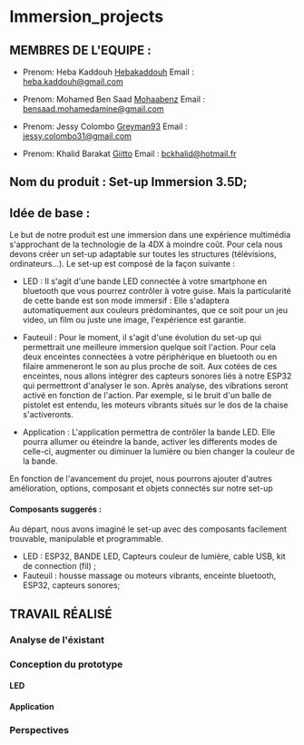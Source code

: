 # Immersion_projects

## MEMBRES DE L'EQUIPE :
* Prenom: Heba Kaddouh [Hebakaddouh](https://github.com/Hebakaddouh)
  Email : heba.kaddouh@gmail.com
	  
* Prenom: Mohamed Ben Saad [Mohaabenz](https://github.com/Mohaabenz)
  Email : bensaad.mohamedamine@gmail.com

* Prenom: Jessy Colombo [Greyman93](https://github.com/Greyman93)
  Email : jessy.colombo31@gmail.com
	  
* Prenom: Khalid Barakat [Giitto](https://github.com/Giitto)
  Email : bckhalid@hotmail.fr
	  
## Nom du produit : Set-up Immersion 3.5D;

## Idée de base :

Le but de notre produit est une immersion dans une expérience multimédia s'approchant de la technologie de la 4DX à moindre coût.
Pour cela nous devons créer un set-up adaptable sur toutes les structures (télévisions, ordinateurs...). Le set-up est composé de la façon suivante :	
	
* LED : 
Il s'agit d'une bande LED connectée à votre smartphone en bluetooth que vous pourrez contrôler à votre guise. 
Mais la particularité de cette bande est son mode immersif : Elle s'adaptera automatiquement aux couleurs prédominantes,
que ce soit pour un jeu video, un film ou juste une image, l'expérience est garantie. 

* Fauteuil : 
Pour le moment, il s'agit d'une évolution du set-up qui permettrait une meilleure immersion quelque soit l'action. 
Pour cela deux enceintes connectées à votre périphérique en bluetooth ou en filaire ammeneront le son au plus proche de soit. 
Aux cotées de ces enceintes, nous allons intégrer des capteurs sonores liés à notre ESP32 qui permettront d'analyser le son. 
	Après analyse, des vibrations seront activé en fonction de l'action. Par exemple, si le bruit d'un balle de pistolet est entendu, 
	les moteurs vibrants situés sur le dos de la chaise s'activeronts. 

* Application : 
	L'application permettra de contrôler la bande LED. Elle pourra allumer ou éteindre la bande, activer les differents modes de 
celle-ci, augmenter ou diminuer la lumière ou bien changer la couleur de la bande.

En fonction de l'avancement du projet, nous pourrons ajouter d'autres amélioration, options, composant et objets connectés sur notre set-up

#### Composants suggerés :
Au départ, nous avons imaginé le set-up avec des composants facilement trouvable, manipulable et programmable.
* LED : ESP32, BANDE LED, Capteurs couleur de lumière, cable USB, kit de connection (fil) ;
* Fauteuil : housse massage ou moteurs vibrants, enceinte bluetooth, ESP32, capteurs sonores; 

## TRAVAIL RÉALISÉ

### Analyse de l'éxistant

### Conception du prototype

#### LED

#### Application

### Perspectives
	  
	  
